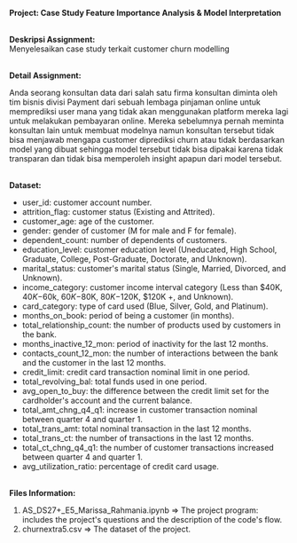 <b>Project: Case Study Feature Importance Analysis & Model Interpretation</b>

<br><b>Deskripsi Assignment:</b></br>
Menyelesaikan case study terkait customer churn modelling

<br><b>Detail Assignment:</b></br>
<p>Anda seorang konsultan data dari salah satu firma konsultan diminta oleh tim bisnis divisi Payment dari sebuah lembaga 
pinjaman online untuk memprediksi user mana yang tidak akan menggunakan platform mereka lagi untuk melakukan pembayaran online. 
Mereka sebelumnya pernah meminta konsultan lain untuk membuat modelnya namun konsultan tersebut tidak bisa menjawab mengapa customer 
diprediksi churn atau tidak berdasarkan model yang dibuat sehingga model tersebut tidak bisa dipakai karena tidak transparan 
dan tidak bisa memperoleh insight apapun dari model tersebut.</p>

<br><b>Dataset:</b></br>
- user_id: customer account number.
- attrition_flag: customer status (Existing and Attrited).
- customer_age: age of the customer.
- gender: gender of customer (M for male and F for female).
- dependent_count: number of dependents of customers.
- education_level: customer education level (Uneducated, High School, Graduate, College, Post-Graduate, Doctorate, and Unknown).
- marital_status: customer's marital status (Single, Married, Divorced, and Unknown).
- income_category: customer income interval category (Less than $40K, $40K-$60k, $60K-$80K, $80K-$120K, $120K +, and Unknown).
- card_category: type of card used (Blue, Silver, Gold, and Platinum).
- months_on_book: period of being a customer (in months).
- total_relationship_count: the number of products used by customers in the bank.
- months_inactive_12_mon: period of inactivity for the last 12 months.
- contacts_count_12_mon: the number of interactions between the bank and the customer in the last 12 months.
- credit_limit: credit card transaction nominal limit in one period.
- total_revolving_bal: total funds used in one period.
- avg_open_to_buy: the difference between the credit limit set for the cardholder's account and the current balance.
- total_amt_chng_q4_q1: increase in customer transaction nominal between quarter 4 and quarter 1.
- total_trans_amt: total nominal transaction in the last 12 months.
- total_trans_ct: the number of transactions in the last 12 months.
- total_ct_chng_q4_q1: the number of customer transactions increased between quarter 4 and quarter 1.
- avg_utilization_ratio: percentage of credit card usage.

<br><b>Files Information:</b></br>
1. AS_DS27+_E5_Marissa_Rahmania.ipynb => The project program: includes the project's questions and the description of the code's flow.</br>
2. churnextra5.csv => The dataset of the project.</br>

